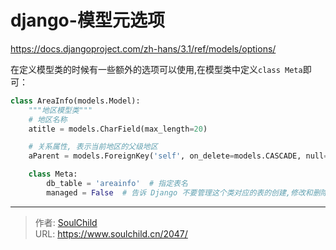 # django-模型元选项

<!--more-->
https://docs.djangoproject.com/zh-hans/3.1/ref/models/options/

在定义模型类的时候有一些额外的选项可以使用,在模型类中定义`class Meta`即可：
```python
class AreaInfo(models.Model):
    """地区模型类"""
    # 地区名称
    atitle = models.CharField(max_length=20)

    # 关系属性, 表示当前地区的父级地区
    aParent = models.ForeignKey('self', on_delete=models.CASCADE, null=True, blank=True)  # 和自己关联

    class Meta:
        db_table = 'areainfo'  # 指定表名
        managed = False  # 告诉 Django 不要管理这个类对应的表的创建,修改和删除(migrate)

```


---

> 作者: [SoulChild](https://www.soulchild.cn)  
> URL: https://www.soulchild.cn/2047/  

